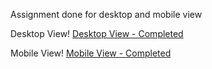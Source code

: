 Assignment done for desktop and mobile view

Desktop View!
[Desktop View - Completed](https://user-images.githubusercontent.com/94943625/144437691-26b2f375-3043-48a0-a098-c98471221cda.png)


Mobile View!
[Mobile View - Completed](https://user-images.githubusercontent.com/94943625/144437759-7b9f2e09-3fdf-47ed-be49-57114b95e51e.png)
